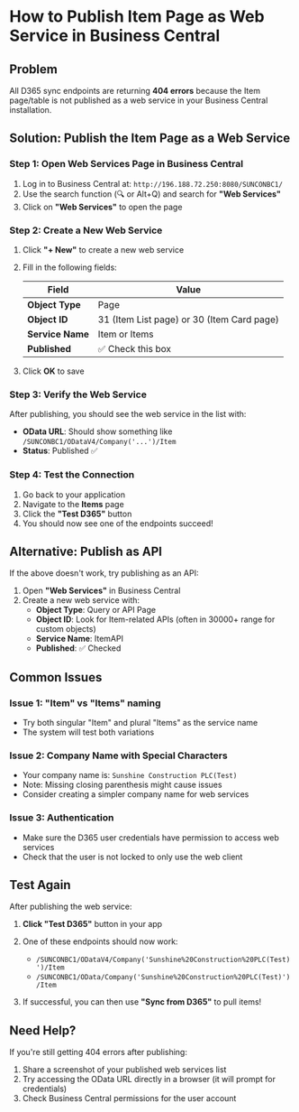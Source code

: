 # How to Publish Item Page as Web Service in Business Central

## Problem
All D365 sync endpoints are returning **404 errors** because the Item page/table is not published as a web service in your Business Central installation.

## Solution: Publish the Item Page as a Web Service

### Step 1: Open Web Services Page in Business Central

1. Log in to Business Central at: `http://196.188.72.250:8080/SUNCONBC1/`
2. Use the search function (🔍 or Alt+Q) and search for **"Web Services"**
3. Click on **"Web Services"** to open the page

### Step 2: Create a New Web Service

1. Click **"+ New"** to create a new web service
2. Fill in the following fields:

   | Field | Value |
   |-------|-------|
   | **Object Type** | Page |
   | **Object ID** | 31 (Item List page) or 30 (Item Card page) |
   | **Service Name** | Item or Items |
   | **Published** | ✅ Check this box |

3. Click **OK** to save

### Step 3: Verify the Web Service

After publishing, you should see the web service in the list with:
- **OData URL**: Should show something like `/SUNCONBC1/ODataV4/Company('...')/Item`
- **Status**: Published ✅

### Step 4: Test the Connection

1. Go back to your application
2. Navigate to the **Items** page
3. Click the **"Test D365"** button
4. You should now see one of the endpoints succeed!

## Alternative: Publish as API

If the above doesn't work, try publishing as an API:

1. Open **"Web Services"** in Business Central
2. Create a new web service with:
   - **Object Type**: Query or API Page
   - **Object ID**: Look for Item-related APIs (often in 30000+ range for custom objects)
   - **Service Name**: ItemAPI
   - **Published**: ✅ Checked

## Common Issues

### Issue 1: "Item" vs "Items" naming
- Try both singular "Item" and plural "Items" as the service name
- The system will test both variations

### Issue 2: Company Name with Special Characters
- Your company name is: `Sunshine Construction PLC(Test)`
- Note: Missing closing parenthesis might cause issues
- Consider creating a simpler company name for web services

### Issue 3: Authentication
- Make sure the D365 user credentials have permission to access web services
- Check that the user is not locked to only use the web client

## Test Again

After publishing the web service:

1. **Click "Test D365"** button in your app
2. One of these endpoints should now work:
   - `/SUNCONBC1/ODataV4/Company('Sunshine%20Construction%20PLC(Test)')/Item`
   - `/SUNCONBC1/OData/Company('Sunshine%20Construction%20PLC(Test)')/Item`

3. If successful, you can then use **"Sync from D365"** to pull items!

## Need Help?

If you're still getting 404 errors after publishing:
1. Share a screenshot of your published web services list
2. Try accessing the OData URL directly in a browser (it will prompt for credentials)
3. Check Business Central permissions for the user account
